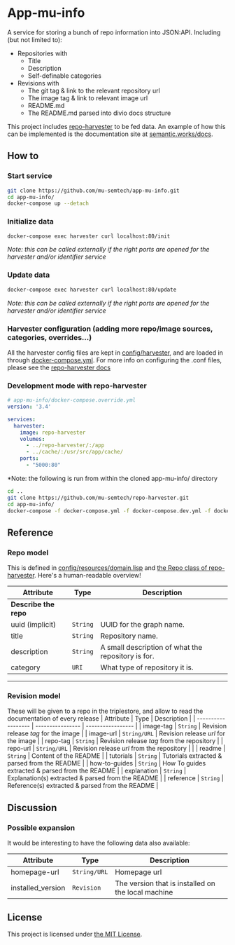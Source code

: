 # App-mu-info

A service for storing a bunch of repo information into JSON:API.
Including (but not limited to):
- Repositories with
    - Title
    - Description
    - Self-definable categories
- Revisions with
    - The git tag & link to the relevant repository url
    - The image tag & link to relevant image url
    - README.md
    - The README.md parsed into divio docs structure

This project includes [repo-harvester](https://github.com/mu-semtech/repo-harvester) to be fed data. An example of how this can be implemented is the documentation site at [semantic.works/docs](https://semantic.works/docs).


## How to
### Start service
```bash
git clone https://github.com/mu-semtech/app-mu-info.git
cd app-mu-info/
docker-compose up --detach
```

### Initialize data
```bash
docker-compose exec harvester curl localhost:80/init
```
*Note: this can be called externally if the right ports are opened for the harvester and/or identifier service*

### Update data
```bash
docker-compose exec harvester curl localhost:80/update
```
*Note: this can be called externally if the right ports are opened for the harvester and/or identifier service*

### Harvester configuration (adding more repo/image sources, categories, overrides...)
All the harvester config files are kept in [config/harvester](config/harvester/), and are loaded in through [docker-compose.yml](docker-compose.yml). For more info on configuring the .conf files, please see the [repo-harvester docs](https://github.com/mu-semtech/repo-harvester#configuration-through-configconf)

### Development mode with repo-harvester
```yml
# app-mu-info/docker-compose.override.yml
version: '3.4'

services:
  harvester:
    image: repo-harvester
    volumes:
      - ../repo-harvester/:/app
      - ../cache/:/usr/src/app/cache/
    ports:
      - "5000:80"
```

*Note: the following is run from within the cloned app-mu-info/ directory
```bash
cd ..
git clone https://github.com/mu-semtech/repo-harvester.git
cd app-mu-info/
docker-compose -f docker-compose.yml -f docker-compose.dev.yml -f docker-compose.override.yml up
```

## Reference

### Repo model
This is defined in [config/resources/domain.lisp](config/resources/domain.lisp) and [the Repo class of repo-harvester](https://github.com/mu-semtech/repo-harvester/blob/master/Repo.py). Here's a human-readable overview!

| Attribute          | Type             | Description                                        |
| ------------------ | ---------------- | ---------------------------------------------------|
|**Describe the repo**|||
| uuid (implicit)    | `String`         | UUID for the graph name.                                   |
| title              | `String`         | Repository name.                                   |
| description        | `String`         | A small description of what the repository is for. |
| category           | `URI`            | What type of repository it is.                     |

---

### Revision model
These will be given to a repo in the triplestore, and allow to read the documentation of every release 
| Attribute          | Type             | Description       |
| ------------------ | ---------------- | ----------------- |
| image-tag           | `String`        | Revision release *tag* for the image |
| image-url           | `String/URL`    | Revision release *url* for the image |
| repo-tag            | `String`        | Revision release *tag* from the repository |
| repo-url            | `String/URL`    | Revision release *url* from the repository |
| 
| readme             | `String`         | Content of the README |
| tutorials          | `String`         | Tutorials extracted & parsed from the README |
| how-to-guides      | `String`         | How To guides extracted & parsed from the README |
| explanation        | `String`         | Explanation(s) extracted & parsed from the README |
| reference          | `String`         | Reference(s) extracted & parsed from the README |


## Discussion

### Possible expansion
It would be interesting to have the following data also available:

| Attribute          | Type             | Description       |
| ------------------ | ---------------- | ----------------- |
| homepage-url        | `String/URL`     | Homepage url          |
| installed_version  |  `Revision`       | The version that is installed on the local machine |

## License
This project is licensed under [the MIT License](LICENSE).
